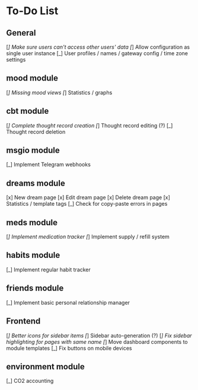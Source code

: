 # To-Do List

## General

[_] Make sure users can't access other users' data
[_] Allow configuration as single user instance
[_] User profiles / names / gateway config / time zone settings

## mood module

[_] Missing mood views
[_] Statistics / graphs

## cbt module

[_] Complete thought record creation
[_] Thought record editing (?)
[_] Thought record deletion

## msgio module

[_] Implement Telegram webhooks

## dreams module

[x] New dream page
[x] Edit dream page
[x] Delete dream page
[x] Statistics / template tags
[_] Check for copy-paste errors in pages

## meds module

[_] Implement medication tracker
[_] Implement supply / refill system

## habits module

[_] Implement regular habit tracker

## friends module

[_] Implement basic personal relationship manager

## Frontend

[_] Better icons for sidebar items
[_] Sidebar auto-generation (?)
[_] Fix sidebar highlighting for pages with same name
[_] Move dashboard components to module templates
[_] Fix buttons on mobile devices

## environment module

[_] CO2 accounting